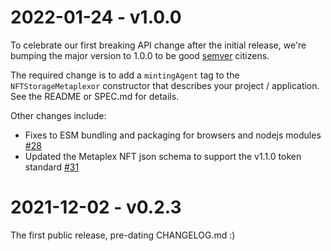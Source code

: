 # 2022-01-24 - v1.0.0

To celebrate our first breaking API change after the initial release, we're bumping the major version to 1.0.0 to be good [semver](https://semver.org/) citizens.

The required change is to add a `mintingAgent` tag to the `NFTStorageMetaplexor` constructor that describes your project / application. See the README or SPEC.md for details.

Other changes include:

- Fixes to ESM bundling and packaging for browsers and nodejs modules [#28](https://github.com/nftstorage/metaplex-auth/pull/28)
- Updated the Metaplex NFT json schema to support the v1.1.0 token standard [#31](https://github.com/nftstorage/metaplex-auth/pull/31)

# 2021-12-02 - v0.2.3

The first public release, pre-dating CHANGELOG.md :)
